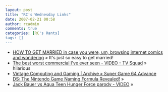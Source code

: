 ```yaml
---
layout: post
title: "RC's Wednesday Links"
date: 2007-02-21 00:58
author: rcadmin
comments: true
categories: [RC's Rants]
tags: []
---
```

<ul>
<li><a href="http://www.qwantz.com/index.pl?comic=941" title="HOW TO GET MARRIED in case you were, um, browsing internet comics and wondering">HOW TO GET MARRIED in case you were, um, browsing internet comics and wondering</a> &raquo; It's just so easy to get married!</li>
<li><a href="http://www.tvsquad.com/2007/02/17/the-best-worst-commercial-ive-ever-seen-video/" title="The best worst commercial I've ever seen - VIDEO - TV Squad">The best worst commercial I've ever seen - VIDEO - TV Squad</a> &raquo; hilarious</li>
<li><a href="http://www.vintagecomputing.com/index.php/archives/274" title="Vintage Computing and Gaming | Archive &raquo; Super Game 64 Advance DS: The Nintendo Game Naming Formula Revealed!">Vintage Computing and Gaming | Archive &raquo; Super Game 64 Advance DS: The Nintendo Game Naming Formula Revealed!</a> &raquo; </li>
<li><a href="http://feeds.feedburner.com/~r/weblogsinc/tvsquad/~3/88269673/" title="Jack Bauer vs Aqua Teen Hunger Force parody - VIDEO">Jack Bauer vs Aqua Teen Hunger Force parody - VIDEO</a> &raquo; </li>
</ul>

